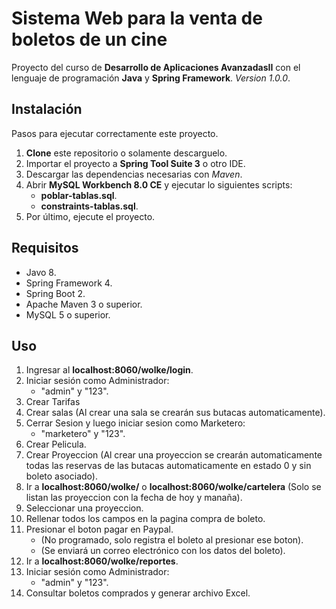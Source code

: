 # Sistema Web para la venta de boletos de un cine
Proyecto del curso de **Desarrollo de Aplicaciones AvanzadasII** con el lenguaje de programación **Java** y **Spring Framework**. *Version 1.0.0*.

## Instalación
Pasos para ejecutar correctamente este proyecto.

 1. **Clone** este repositorio o solamente descarguelo.
 2. Importar el proyecto a **Spring Tool Suite 3** o otro IDE.
 3. Descargar las dependencias necesarias con *Maven*.
 4. Abrir **MySQL Workbench 8.0 CE** y ejecutar lo siguientes scripts:
    - **poblar-tablas.sql**.
    - **constraints-tablas.sql**.
 5. Por último, ejecute el proyecto.

## Requisitos
 - Javo 8.
 - Spring Framework 4.
 - Spring Boot 2.
 - Apache Maven 3 o superior.
 - MySQL 5 o superior.

## Uso

1. Ingresar al **localhost:8060/wolke/login**.
2. Iniciar sesión como Administrador:
    - "admin" y "123".
3. Crear Tarifas
4. Crear salas (Al crear una sala se crearán sus butacas automaticamente).
5. Cerrar Sesion y luego iniciar sesion como Marketero:
    - "marketero" y "123".
6. Crear Pelicula.
7. Crear Proyeccion (Al crear una proyeccion se crearán automaticamente todas las reservas de las butacas automaticamente en estado 0 y sin boleto asociado).
8. Ir a **localhost:8060/wolke/** o **localhost:8060/wolke/cartelera** (Solo se listan las proyeccion con la fecha de hoy y manaña).
9. Seleccionar una proyeccion.
10. Rellenar todos los campos en la pagina compra de boleto.
11. Presionar el boton pagar en Paypal.
    - (No programado, solo registra el boleto al presionar ese boton).
    - (Se enviará un correo electrónico con los datos del boleto).
12. Ir a **localhost:8060/wolke/reportes**.
13. Iniciar sesión como Administrador:
    - "admin" y "123".
13. Consultar boletos comprados y generar archivo Excel.
 
